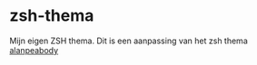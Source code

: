 # zsh-thema
Mijn eigen ZSH thema. Dit is een aanpassing van het zsh thema [alanpeabody](https://github.com/ohmyzsh/ohmyzsh/blob/master/themes/alanpeabody.zsh-theme)
